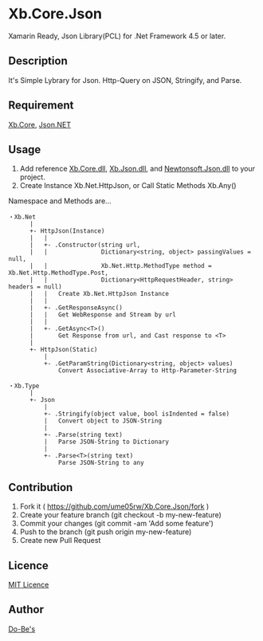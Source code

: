 Xb.Core.Json
====

Xamarin Ready, Json Library(PCL) for .Net Framework 4.5 or later.

## Description
It's Simple Lybrary for Json. Http-Query on JSON, Stringify, and Parse.

## Requirement
[Xb.Core](https://github.com/ume05rw/Xb.Core), 
[Json.NET](http://www.newtonsoft.com/json)

## Usage
1. Add reference [Xb.Core.dll](https://github.com/ume05rw/Xb.Core.Json/blob/master/binary/Xb.Core.dll), [Xb.Json.dll](https://github.com/ume05rw/Xb.Core.Json/blob/master/binary/Xb.Json.dll), and [Newtonsoft.Json.dll](https://github.com/ume05rw/Xb.Core.Json/blob/master/binary/Newtonsoft.Json.dll) to your project.
2. Create Instance Xb.Net.HttpJson, or Call Static Methods Xb.Any()

Namespace and Methods are...

    ・Xb.Net
          |
          +- HttpJson(Instance)
          |   |
          |   +- .Constructor(string url,
          |   |               Dictionary<string, object> passingValues = null,
          |   |               Xb.Net.Http.MethodType method = Xb.Net.Http.MethodType.Post,
          |   |               Dictionary<HttpRequestHeader, string> headers = null)
          |   |   Create Xb.Net.HttpJson Instance
          |   |
          |   +- .GetResponseAsync()
          |   |   Get WebResponse and Stream by url
          |   |
          |   +- .GetAsync<T>()
          |       Get Response from url, and Cast response to <T>
          |
          +- HttpJson(Static)
              |
              +- .GetParamString(Dictionary<string, object> values)
                  Convert Associative-Array to Http-Parameter-String
    
    ・Xb.Type
          |
          +- Json
              |
              +- .Stringify(object value, bool isIndented = false)
              |   Convert object to JSON-String
              |
              +- .Parse(string text)
              |   Parse JSON-String to Dictionary
              |
              +- .Parse<T>(string text)
                  Parse JSON-String to any


## Contribution
1. Fork it ( https://github.com/ume05rw/Xb.Core.Json/fork )
2. Create your feature branch (git checkout -b my-new-feature)
3. Commit your changes (git commit -am 'Add some feature')
4. Push to the branch (git push origin my-new-feature)
5. Create new Pull Request


## Licence

[MIT Licence](https://github.com/ume05rw/Xb.Core.Json/blob/master/LICENSE)

## Author

[Do-Be's](http://dobes.jp)
